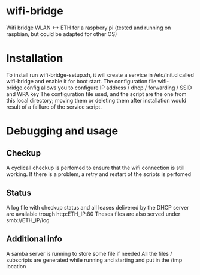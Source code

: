 # wifi-bridge
Wifi bridge WLAN <-> ETH for a raspbery pi (tested and running on raspbian, but could be adapted for other OS)

# Installation
To install run wifi-bridge-setup.sh, it will create a service in /etc/init.d called wifi-bridge and enable it for boot start. 
The configuration file wifi-bridge.config allows you to configure IP address / dhcp / forwarding / SSID and WPA key
The configuration file used, and the script are the one from this local directory; moving them or deleting them after installation
would result of a faillure of the service script.

# Debugging and usage

## Checkup
A cyclicall checkup is perfomed to ensure that the wifi connection is still working. If there is a problem, a retry and restart of
the scripts is perfomed

## Status
A log file with checkup status and all leases delivered by the DHCP server are available trough http:ETH_IP:80
Theses files are also served under smb://ETH_IP/log

## Additional info
A samba server is running to store some file if needed
All the files / subscripts are generated while running and starting and put in the /tmp location

